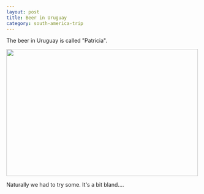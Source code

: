 ```yaml
---
layout: post
title: Beer in Uruguay
category: south-america-trip
---
```

The beer in Uruguay is called "Patricia".

<img class="alignnone" title="patricia ber" src="http://farm4.static.flickr.com/3228/3033177160_64f2dc9f63.jpg?v=0" alt="" width="500" height="333" />

Naturally we had to try some. It's a bit bland....

